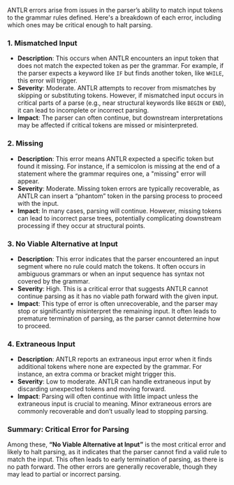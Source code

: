 ANTLR errors arise from issues in the parser’s ability to match input tokens to the grammar rules defined. Here's a breakdown of each error, including which ones may be critical enough to halt parsing.

### 1. **Mismatched Input**
   - **Description**: This occurs when ANTLR encounters an input token that does not match the expected token as per the grammar. For example, if the parser expects a keyword like `IF` but finds another token, like `WHILE`, this error will trigger.
   - **Severity**: Moderate. ANTLR attempts to recover from mismatches by skipping or substituting tokens. However, if mismatched input occurs in critical parts of a parse (e.g., near structural keywords like `BEGIN` or `END`), it can lead to incomplete or incorrect parsing.
   - **Impact**: The parser can often continue, but downstream interpretations may be affected if critical tokens are missed or misinterpreted.

### 2. **Missing**
   - **Description**: This error means ANTLR expected a specific token but found it missing. For instance, if a semicolon is missing at the end of a statement where the grammar requires one, a "missing" error will appear.
   - **Severity**: Moderate. Missing token errors are typically recoverable, as ANTLR can insert a “phantom” token in the parsing process to proceed with the input.
   - **Impact**: In many cases, parsing will continue. However, missing tokens can lead to incorrect parse trees, potentially complicating downstream processing if they occur at structural points.

### 3. **No Viable Alternative at Input**
   - **Description**: This error indicates that the parser encountered an input segment where no rule could match the tokens. It often occurs in ambiguous grammars or when an input sequence has syntax not covered by the grammar.
   - **Severity**: High. This is a critical error that suggests ANTLR cannot continue parsing as it has no viable path forward with the given input.
   - **Impact**: This type of error is often unrecoverable, and the parser may stop or significantly misinterpret the remaining input. It often leads to premature termination of parsing, as the parser cannot determine how to proceed.

### 4. **Extraneous Input**
   - **Description**: ANTLR reports an extraneous input error when it finds additional tokens where none are expected by the grammar. For instance, an extra comma or bracket might trigger this.
   - **Severity**: Low to moderate. ANTLR can handle extraneous input by discarding unexpected tokens and moving forward.
   - **Impact**: Parsing will often continue with little impact unless the extraneous input is crucial to meaning. Minor extraneous errors are commonly recoverable and don’t usually lead to stopping parsing.

### Summary: Critical Error for Parsing
Among these, **“No Viable Alternative at Input”** is the most critical error and likely to halt parsing, as it indicates that the parser cannot find a valid rule to match the input. This often leads to early termination of parsing, as there is no path forward. The other errors are generally recoverable, though they may lead to partial or incorrect parsing.